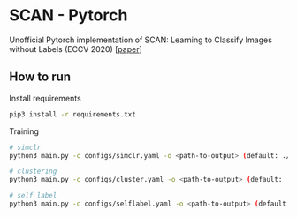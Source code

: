# SCAN - Pytorch

Unofficial Pytorch implementation of SCAN: Learning to Classify Images without Labels (ECCV 2020) [[paper](https://arxiv.org/abs/2005.12320)]

## How to run

Install requirements

```bash
pip3 install -r requirements.txt
```

Training

```bash
# simclr
python3 main.py -c configs/simclr.yaml -o <path-to-output> (default: ./dataset/simclr/run-date-time)

# clustering
python3 main.py -c configs/cluster.yaml -o <path-to-output> (default: ./dataset/cluster/run-date-time)

# self label
python3 main.py -c configs/selflabel.yaml -o <path-to-output> (default: ./dataset/selflabel/run-date-time)
```


